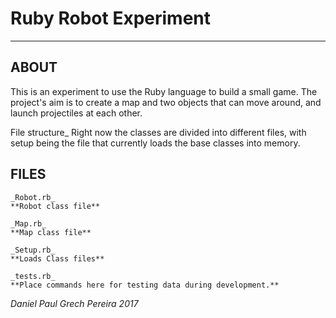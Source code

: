 # Ruby Robot Experiment
---

## ABOUT
This is an experiment to use the Ruby language to build a small game.  The project's aim is to create a map and two objects that can move around, and launch projectiles at each other.

File structure_
Right now the classes are divided into different files, with setup being the file that currently loads the base classes into memory.


## FILES

```
_Robot.rb_
**Robot class file**

_Map.rb_
**Map class file**

_Setup.rb_
**Loads Class files**

_tests.rb_
**Place commands here for testing data during development.**
```

_*Daniel Paul Grech Pereira 2017*_
